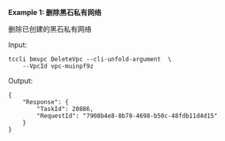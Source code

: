 **Example 1: 删除黑石私有网络**

删除已创建的黑石私有网络

Input: 

```
tccli bmvpc DeleteVpc --cli-unfold-argument  \
    --VpcId vpc-muinpf9z
```

Output: 
```
{
    "Response": {
        "TaskId": 20886,
        "RequestId": "7908b4e8-8b78-4698-b50c-48fdb11d4d15"
    }
}
```

